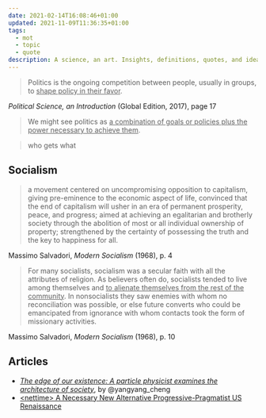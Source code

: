 ```yaml
---
date: 2021-02-14T16:08:46+01:00
updated: 2021-11-09T11:36:35+01:00
tags:
  - mot
  - topic
  - quote
description: A science, an art. Insights, definitions, quotes, and ideas about Politics.
---
```

> Politics is the ongoing competition between people, usually in groups, to <u>shape policy in their favor</u>.

<p class='cite'><cite>Political Science, an Introduction</cite> (Global Edition, 2017), page 17</p>

> We might see politics as <u>a combination of goals or policies plus the power necessary to achieve them</u>.

> who gets what

## Socialism

> a movement centered on uncompromising opposition to capitalism, giving pre-eminence to the economic aspect of life, convinced that the end of capitalism will usher in an era of permanent prosperity, peace, and progress; aimed at achieving an egalitarian and brotherly society through the abolition of most or all individual ownership of property; strengthened by the certainty of possessing the truth and the key to happiness for all.

<p class='cite'>Massimo Salvadori, <cite>Modern Socialism</cite> (1968), p. 4</p>

> For many socialists, socialism was a secular faith with all the attributes of religion. As believers often do, socialists tended to live among themselves and <u>to alienate themselves from the rest of the community</u>. In nonsocialists they saw enemies with whom no reconciliation was possible, or else future converts who could be emancipated from ignorance with whom contacts took the form of missionary activities.

<p class='cite'>Massimo Salvadori, <cite>Modern Socialism</cite> (1968), p. 10</p>

## Articles

- [<cite>The edge of our existence: A particle physicist examines the architecture of society</cite>](https://thebulletin.org/premium/2020-12/the-edge-of-our-existence-a-particle-physicist-examines-the-architecture-of-society/ 'The edge of our existence: A particle physicist examines the architecture of society'), by @yangyang_cheng
- [\<nettime\> A Necessary New Alternative Progressive-Pragmatist US Renaissance](https://nettime.org/Lists-Archives/nettime-l-2409/msg00013.html)

